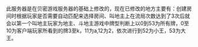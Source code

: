 此服务器是在贝密游戏服务器的基础上修改的，现在已修改的地方主要有：创建房间时根据玩家是否需要自动匹配来选择房间、叫地主上在流局次数达到了3次后就会以第一个叫地主玩家为地主、斗地主游戏中牌型判断上以0到53为所有牌，0至10为客户端玩家所看到的牌3至k，11为a,12为2，依次进行到52为小王，53为大王。
